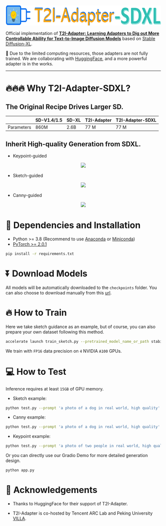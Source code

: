 <p align="center">
  <img src="assets/logo3.png" height=65>
</p>


Official implementation of **[T2I-Adapter: Learning Adapters to Dig out More Controllable Ability for Text-to-Image Diffusion Models](https://arxiv.org/abs/2302.08453)** based on [Stable Diffusion-XL](https://huggingface.co/stabilityai/stable-diffusion-xl-base-1.0).


🚩 Due to the limited computing resources, those adapters are not fully trained. We are collaborating with [HuggingFace](https://huggingface.co/), and a more powerful adapter is in the works.

---

# 🔥🔥🔥 Why T2I-Adapter-SDXL? 
## The Original Recipe Drives Larger SD.

|   | SD-V1.4/1.5 | SD-XL | T2I-Adapter | T2I-Adapter-SDXL |
| --- | --- |--- |--- |--- |
| Parameters | 860M | 2.6B |77 M | 77 M | |

## Inherit High-quality Generation from SDXL.

- Keypoint-guided
<p align="center">
  <img src="https://huggingface.co/TencentARC/T2I-Adapter/resolve/main/assets_XL/g_pose2.png" height=520>
</p>

- Sketch-guided
<p align="center">
  <img src="https://huggingface.co/TencentARC/T2I-Adapter/resolve/main/assets_XL/g_sketch.PNG" height=520>
</p>

- Canny-guided
<p align="center">
  <img src="https://huggingface.co/TencentARC/T2I-Adapter/resolve/main/assets_XL/g_canny.png" height=520>
</p>

# 🔧 Dependencies and Installation

- Python >= 3.8 (Recommend to use [Anaconda](https://www.anaconda.com/download/#linux) or [Miniconda](https://docs.conda.io/en/latest/miniconda.html))
- [PyTorch >= 2.0.1](https://pytorch.org/)
```bash
pip install -r requirements.txt
```

# ⏬ Download Models 
All models will be automatically downloaded to the `checkpoints` folder. You can also choose to download manually from this [url](https://huggingface.co/TencentARC/T2I-Adapter/tree/main/models_XL).

# 🔥 How to Train
Here we take sketch guidance as an example, but of course, you can also prepare your own dataset following this method.
```bash
accelerate launch train_sketch.py --pretrained_model_name_or_path stabilityai/stable-diffusion-xl-base-1.0 --output_dir experiments/adapter_sketch_xl --config configs/train/Adapter-XL-sketch.yaml --mixed_precision="fp16" --resolution=1024 --learning_rate=1e-5 --max_train_steps=60000 --train_batch_size=1 --gradient_accumulation_steps=4 --report_to="wandb" --seed=42 --num_train_epochs 100
```

We train with `FP16` data precision on `4` NVIDIA `A100` GPUs.

# 💻 How to Test
Inference requires at least `15GB` of GPU memory.

- Sketch example:

```bash
python test.py --prompt 'a photo of a dog in real world, high quality' --config configs/inference/Adapter-XL-sketch.yaml --path_source examples/dog.png --in_type image
```

- Canny example:

```bash
python test.py --prompt 'a photo of a dog in real world, high quality' --config configs/inference/Adapter-XL-canny.yaml --path_source examples/dog.png --in_type image
```

- Keypoint example:

```bash
python test.py --prompt 'a photo of two people in real world, high quality, clear' --config configs/inference/Adapter-XL-openpose.yaml --path_source examples/people.jpg --in_type image
```


Or you can directly use our Gradio Demo for more detailed generation design.

```bash
python app.py
```

# 🤗 Acknowledgements
- Thanks to HuggingFace for their support of T2I-Adapter.

- T2I-Adapter is co-hosted by Tencent ARC Lab and Peking University [VILLA](https://villa.jianzhang.tech/).





